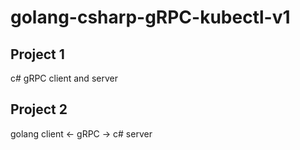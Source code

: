 # golang-csharp-gRPC-kubectl-v1

## Project 1
c# gRPC client and server

## Project 2
golang client <- gRPC -> c# server
